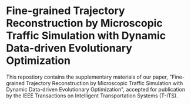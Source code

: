# Fine-grained Trajectory Reconstruction by Microscopic Traffic Simulation with Dynamic Data-driven Evolutionary Optimization

This repostiory contains the supplementary materials of our paper, "Fine-grained Trajectory Reconstruction by Microscopic Traffic Simulation with Dynamic Data-driven Evolutionary Optimization", accepted for publication by the IEEE Transactions on Intelligent Transportation Systems (T-ITS).
